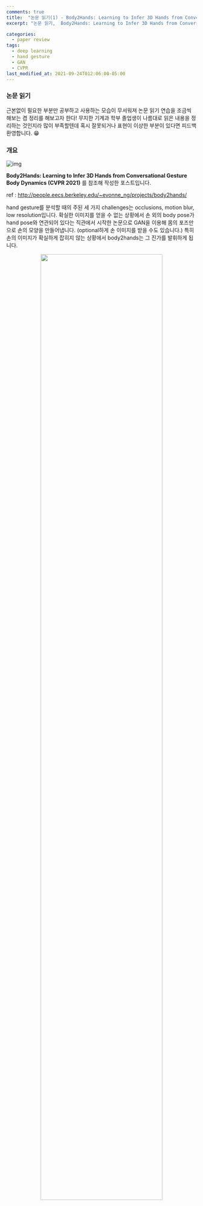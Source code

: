 ```yaml
---
comments: true
title:  "논문 읽기(1) - Body2Hands: Learning to Infer 3D Hands from Conversational Gesture Body Dynamics (CVPR 2021)"
excerpt: "논문 읽기,  Body2Hands: Learning to Infer 3D Hands from Conversational Gesture Body Dynamics (CVPR 2021)"

categories:
  - paper review
tags:
  - deep learning
  - hand gesture
  - GAN
  - CVPR
last_modified_at: 2021-09-24T012:06:00-05:00
---
```




### 

### 논문 읽기

 근본없이 필요한 부분만 공부하고 사용하는 모습이 무서워져 논문 읽기 연습을 조금씩 해보는 겸 정리를 해보고자 한다! 무지한 기계과 학부 졸업생이 나름대로 읽은 내용을 정리하는 것인지라 많이 부족할텐데 혹시 잘못되거나 표현이 이상한 부분이 있다면 피드백 환영합니다. 😁

### 개요

![img](http://people.eecs.berkeley.edu/~evonne_ng/projects/body2hands/images/teaser.png)

**Body2Hands: Learning to Infer 3D Hands from Conversational Gesture Body Dynamics (CVPR 2021)** 를 참조해 작성한 포스트입니다.

ref : http://people.eecs.berkeley.edu/~evonne_ng/projects/body2hands/

hand gesture를 분석할 때의 주된 세 가지 challenges는 occlusions, motion blur, low resolution입니다. 확실한 이미지를 얻을 수 없는 상황에서 손 외의 body pose가 hand pose와 연관되어 있다는 직관에서 시작한 논문으로 GAN을 이용해 몸의 포즈만으로 손의 모양을 만들어냅니다. (optional하게 손 이미지를 받을 수도 있습니다.) 특히 손의 이미지가 확실하게 잡히지 않는 상황에서 body2hands는 그 진가를 발휘하게 됩니다.

<center><img src="\assets\img\paperreview\1.png" width="80%" height="80%"></center>

